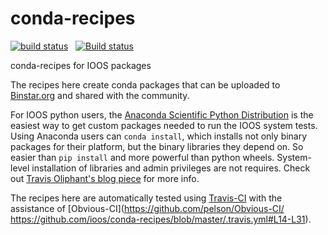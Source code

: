 # conda-recipes

[![build status](http://img.shields.io/travis/ioos/conda-recipes/master.svg?style=flat)](https://travis-ci.org/ioos/conda-recipes)
<span>&nbsp;</span>
[![Build status](https://ci.appveyor.com/api/projects/status/github/ioos/conda-recipes?branch=master&svg=true)](https://ci.appveyor.com/project/ocefpaf/conda-recipes)


conda-recipes for IOOS packages

The recipes here create conda packages that can be uploaded to
[Binstar.org](http://binstar.org) and shared with the community.

For IOOS python users, the
[Anaconda Scientific Python Distribution](https://store.continuum.io/cshop/anaconda/)
is the easiest way to get custom packages needed to run the IOOS system tests.
Using Anaconda users can `conda install`, which installs not only binary
packages for their platform, but the binary libraries they depend on.
So easier than `pip install` and more powerful than python wheels.
System-level installation of libraries and admin privileges are not requires.
Check out
[Travis Oliphant's blog piece](http://technicaldiscovery.blogspot.com/2013/12/why-i-promote-conda.html) for more info.

The recipes here are automatically tested using
[Travis-CI](https://travis-ci.org/ioos/conda-recipes) with the assistance of [Obvious-CI](https://github.com/pelson/Obvious-CI/
https://github.com/ioos/conda-recipes/blob/master/.travis.yml#L14-L31). 
